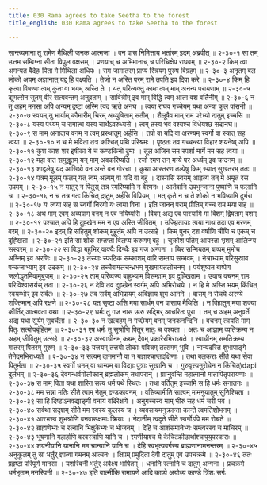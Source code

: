 ```yaml
---
title: 030 Rama agrees to take Seetha to the forest
title_english: 030 Rama agrees to take Seetha to the forest

---
```

<div class="audioEmbed"  caption="श्रीराम-हरिसीताराममूर्ति-घनपाठिभ्यां वचनम्" src="https://archive.org/download/Ramayana-recitation-Sriram-harisItArAmamUrti-Ghanapaati-v2/Kanda_2/Kanda_2_AYK-030-Vanagama_Naanugnaa.mp3"></div>
सान्त्व्यमाना तु रामेण मैथिली जनक आत्मजा ।  
वन वास निमित्ताय भर्तारम् इदम् अब्रवीत् ॥ २-३०-१  
सा तम् उत्तम सम्विग्ना सीता विपुल वक्षसम् ।  
प्रणयाच् च अभिमानाच् च परिचिक्षेप राघवम् ॥ २-३०-२  
किम् त्वा अमन्यत वैदेहः पिता मे मिथिला अधिपः ।  
राम जामातरम् प्राप्य स्त्रियम् पुरुष विग्रहम् ॥ २-३०-३  
अनृतम् बल लोको अयम् अज्ञानात् यद्द् हि वक्ष्यति ।  
तेजो न अस्ति परम् रामे तपति इव दिवा करे ॥ २-३०-४  
किम् हि कृत्वा विषण्णः त्वम् कुतः वा भयम् अस्ति ते ।  
यत् परित्यक्तु कामः त्वम् माम् अनन्य परायणाम् ॥ २-३०-५  
द्युमत्सेन सुतम् वीर सत्यवन्तम् अनुव्रताम् ।  
सावित्रीम् इव माम् विद्धि त्वम् आत्म वश वर्तिनीम् ॥ २-३०-६  
न तु अहम् मनसा अपि अन्यम् द्रष्टा अस्मि त्वद् ऋते अनघ ।  
त्वया राघव गच्चेयम् यथा अन्या कुल पांसनी ॥ २-३०-७  
स्वयम् तु भार्याम् कौमारीम् चिरम् अध्युषिताम् सतीम् ।  
शैलूषैव माम् राम परेभ्यो दातुम् इच्चसि ॥ २-३०-८  
यस्य पथ्यम् च रामात्थ यस्य चार्थेऽवरुध्यसे ।  
त्वम् तस्य भव वश्यश्च विधेयश्छ सदानघ॥ २-३०-९  
स माम् अनादाय वनम् न त्वम् प्रस्थातुम् अर्हसि ।  
तपो वा यदि वा अरण्यम् स्वर्गो वा स्यात् सह त्वया ॥ २-३०-१०  
न च मे भविता तत्र कश्चित् पथि परिश्रमः ।  
पृष्ठतः तव गच्चन्त्या विहार शयनेष्व् अपि ॥ २-३०-११  
कुश काश शर इषीका ये च कण्टकिनो द्रुमाः ।  
तूल अजिन सम स्पर्शा मार्गे मम सह त्वया ॥ २-३०-१२  
महा वात समुद्धूतम् यन् माम् अवकरिष्यति ।  
रजो रमण तन् मन्ये पर अर्ध्यम् इव चन्दनम् ॥ २-३०-१३  
शाद्वलेषु यद् आसिष्ये वन अन्ते वन गोरचा ।  
कुथा आस्तरण तल्पेषु किम् स्यात् सुखतरम् ततः ॥ २-३०-१४  
पत्रम् मूलम् फलम् यत् त्वम् अल्पम् वा यदि वा बहु ।  
दास्यसि स्वयम् आहृत्य तन् मे अमृत रस उपमम् ॥ २-३०-१५  
न मातुर् न पितुस् तत्र स्मरिष्यामि न वेश्मनः ।  
आर्तवानि उपभुन्जाना पुष्पाणि च फलानि च ॥ २-३०-१६  
न च तत्र गतः किंचित् द्रष्टुम् अर्हसि विप्रियम् ।  
मत् कृते न च ते शोको न भविष्यामि दुर्भरा ॥ २-३०-१७  
यः त्वया सह स स्वर्गो निरयो यः त्वया विना ।  
इति जानन् पराम् प्रीतिम् गच्च राम मया सह ॥ २-३०-१८  
अथ माम् एवम् अव्यग्राम् वनम् न एव नयिष्यसि ।  
विषम् अद्य एव पास्यामि मा विशम् द्विषताम् वशम् ॥ २-३०-१९  
पश्चात् अपि हि दुह्खेन मम न एव अस्ति जीवितम् ।  
उज्झितायाः त्वया नाथ तदा एव मरणम् वरम् ॥ २-३०-२०  
इदम् हि सहितुम् शोकम् मुहूर्तम् अपि न उत्सहे ।  
किम् पुनर् दश वर्षाणि त्रीणि च एकम् च दुह्खिता ॥ २-३०-२१  
इति सा शोक सम्तप्ता विलप्य करुणम् बहु ।  
चुक्रोश पतिम् आयस्ता भृशम् आलिन्ग्य सस्वरम् ॥ २-३०-२२  
सा विद्धा बहुभिर् वाक्यैः दिग्धैः इव गज अन्गना ।  
चिर सम्नियतम् बाष्पम् मुमोच अग्निम् इव अरणिः ॥ २-३०-२३  
तस्याः स्फटिक सम्काशम् वारि सम्ताप सम्भवम् ।  
नेत्राभ्याम् परिसुस्राव पन्कजाभ्याम् इव उदकम् ॥ २-३०-२४  
तच्चैवामलचन्ध्रभम् मुखमायतलोचनम् ।  
पर्यशुष्यत बाष्पेण जलोद्धृतमिवामुबुजम् ॥ २-३०-२५  
ताम् परिष्वज्य बाहुभ्याम् विसम्ज्ञाम् इव दुह्खिताम् ।  
उवाच वचनम् रामः परिविश्वासयंस् तदा ॥ २-३०-२६  
न देवि तव दुह्खेन स्वर्गम् अपि अभिरोचये ।  
न हि मे अस्ति भयम् किंचित् स्वयम्भोर् इव सर्वतः ॥ २-३०-२७  
तव सर्वम् अभिप्रायम् अविज्ञाय शुभ आनने ।  
वासम् न रोचये अरण्ये शक्तिमान् अपि रक्षणे ॥ २-३०-२८  
यत् सृष्टा असि मया सार्धम् वन वासाय मैथिलि ।  
न विहातुम् मया शक्या कीर्तिर् आत्मवता यथा ॥ २-३०-२९  
धर्मः तु गज नास ऊरु सद्भिर् आचरितः पुरा ।  
तम् च अहम् अनुवर्ते अद्य यथा सूर्यम् सुवर्चला ॥ २-३०-३०  
न खल्वहम् न गच्छेयम् वनम् जनकनन्दिनि ।  
वचनम् त्न्नयति माम् पितुः सत्योपबृंहितम् ॥ २-३०-३१  
एष धर्मः तु सुश्रोणि पितुर् मातुः च वश्यता ।  
अतः च आज्ञाम् व्यतिक्रम्य न अहम् जीवितुम् उत्सहे ॥ २-३०-३२  
अस्वाधीनम् कथम् दैवम् प्रकारैरभिराध्यते ।  
स्वाधीनम् समतिक्रम्य मातरम् पितरम् गुरुम् ॥ २-३०-३३  
यत्त्रयम् तत्त्रयो लोकाः पवित्रम् तत्समम् भुवि ।  
नान्यदस्ति शुभापाङ्गे तेनेदमभिराध्यते ॥ २-३०-३४  
न सत्यम् दानमानौ वा न यज्ञाश्चाप्तदक्षिणाः ।  
तथा बलकराः सीते यथा सेवा पितुर्मता ॥ २-३०-३५  
स्वर्गो धनम् वा धान्यम् वा विद्याः पुत्राः सुखानि च ।  
गुरुवृत्त्यनुरोधेन न किंचित्\dapi दुर्लभम् ॥ २-३०-३६  
देवगन्धर्वगोलोकान् ब्रह्मलोकम् तथापरान् ।  
प्राप्नुवन्ति महात्मानो मातापितृपरायणाः ॥ २-३०-३७  
स माम् पिता यथा शास्ति सत्य धर्म पथे स्थितः ।  
तथा वर्तितुम् इच्चामि स हि धर्मः सनातनः ॥ २-३०-३८  
मम सन्ना मतिः सीते त्वाम् नेतुम् दण्डकावनम् ।  
वसिष्यामीति सात्वम् मामनुयातुम् सुनिश्चिता ॥ २-३०-३९  
सा हि दिष्टाऽनवद्याङ्गी वनाय वदिरेक्षणे ।  
अनुगच्चस्व माम् भीरु सह धर्म चरी भव ॥ २-३०-४०  
सर्वथा सदृशम् सीते मम स्वस्य कुलस्य च ।  
व्यवसायमनुक्रान्ता कान्ते त्वमतिशोभनम् ॥ २-३०-४१  
आरभस्व शुभश्रोणि वनवासक्षमाः क्रियाः ।  
नेदानीम् त्वदृते सीते स्वर्गोऽपि मम रोचते ॥ २-३०-४२  
ब्राह्मणेभ्यः च रत्नानि भिक्षुकेभ्यः च भोजनम् ।  
देहि च आशंसमानेभ्यः सम्त्वरस्व च माचिरम् ॥ २-३०-४३  
भूषणानि महार्हाणि वरवस्त्राणि यानि च ।  
रमणीयाश्च ये केचित्क्रीडार्थाश्चापुयुपस्कराः ॥ २-३०-४४  
शयनीयानि यानानि मम चान्यानि यानि च ।  
देहि स्वभृत्यवर्गस्य ब्राह्मणानामनन्तरम् ॥ २-३०-४५  
अनुकूलम् तु सा भर्तुर् ज्ञात्वा गमनम् आत्मनः ।  
क्षिप्रम् प्रमुदिता देवी दातुम् एव उपचक्रमे ॥ २-३०-४६  
ततः प्रहृष्टा परिपूर्ण मानसा ।  
यशस्विनी भर्तुर् अवेक्ष्य भाषितम् ।  
धनानि रत्नानि च दातुम् अन्गना ।  
प्रचक्रमे धर्मभृताम् मनस्विनी ॥ २-३०-४७  
इति वाल्मीकि रामायणे आदि काव्ये अयोध्य काण्डे त्रिंशः सर्गः